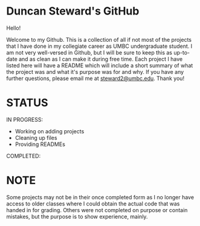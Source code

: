 # Duncan Steward's GitHub
  Hello!

  Welcome to my Github. This is a collection of all if not most of the projects that I have done in my collegiate career as UMBC undergraduate student. I am not very well-versed in Github, but I will be sure to keep this as up-to-date and as clean as I can make it during free time. Each project I have listed here will have a README which will include a short summary of what the project was and what it's purpose was for and why. If you have any further questions, please email me at steward2@umbc.edu. Thank you!

# STATUS
  IN PROGRESS:

  - Working on adding projects
  - Cleaning up files
  - Providing READMEs
  
  COMPLETED:

# NOTE
  Some projects may not be in their once completed form as I no longer have access to older classes where I could obtain the actual code that was handed in for grading. Others were not completed on purpose or contain mistakes, but the purpose is to show experience, mainly.
